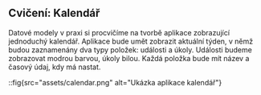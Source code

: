 ## Cvičení: Kalendář

Datové modely v praxi si procvičíme na tvorbě aplikace zobrazující jednoduchý kalendář. Aplikace bude umět zobrazit aktuální týden, v němž budou zaznamenány dva typy položek: události a úkoly. Události budeme zobrazovat modrou barvou, úkoly bilou. Každá položka bude mít název a časový údaj, kdy má nastat. 

::fig{src="assets/calendar.png" alt="Ukázka aplikace kalendář"}




